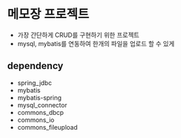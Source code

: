 # 메모장 프로젝트
* 가장 간단하게 CRUD를 구현하기 위한 프로젝트
* mysql, mybatis를 연동하여 한개의 파일을 업로드 할 수 있게

## dependency 
* spring_jdbc
* mybatis
* mybatis-spring
* mysql_connector
* commons_dbcp
* commons_io
* commons_fileupload
